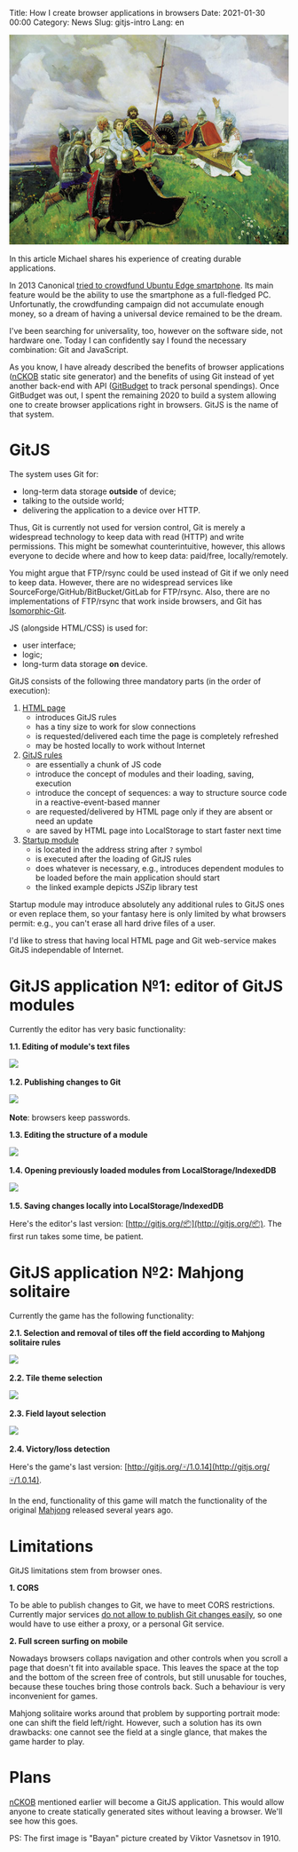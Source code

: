 Title: How I create browser applications in browsers
Date: 2021-01-30 00:00
Category: News
Slug: gitjs-intro
Lang: en

![GitJS][снимок]

In this article Michael shares his experience of creating durable applications.

In 2013 Canonical [tried to crowdfund Ubuntu Edge smartphone][сбор-средств].
Its main feature would be the ability to use the smartphone as a full-fledged
PС. Unfortunatly, the crowdfunding campaign did not accumulate enough money,
so a dream of having a universal device remained to be the dream.

I've been searching for universality, too, however on the software side,
not hardware one. Today I can confidently say I found the necessary
combination: Git and JavaScript.

As you know, I have already described the benefits of browser applications
([nCKOB][псков] static site generator) and the benefits of using Git
instead of yet another back-end with API ([GitBudget][гит-бюджет] to track
personal spendings). Once GitBudget was out, I spent the remaining 2020
to build a system allowing one to create browser applications right in
browsers. GitJS is the name of that system.

<cut/>

# GitJS

The system uses Git for:

* long-term data storage **outside** of device;
* talking to the outside world;
* delivering the application to a device over HTTP.

Thus, Git is currently not used for version control, Git is merely a
widespread technology to keep data with read (HTTP) and write permissions. This
might be somewhat counterintuitive, however, this allows everyone to decide
where and how to keep data: paid/free, locally/remotely.

You might argue that FTP/rsync could be used instead of Git if we only
need to keep data. However, there are no widespread services like
SourceForge/GitHub/BitBucket/GitLab for FTP/rsync. Also, there are no
implementations of FTP/rsync that work inside browsers, and Git has
[Isomorphic-Git][isomorphic-git].

JS (alongside HTML/CSS) is used for:

* user interface;
* logic;
* long-turm data storage **on** device.

GitJS consists of the following three mandatory parts (in the order of execution):

1. [HTML page][страница-html]
    * introduces GitJS rules
    * has a tiny size to work for slow connections
    * is requested/delivered each time the page is completely refreshed
    * may be hosted locally to work without Internet
1. [GitJS rules][правила-гитжс]
    * are essentially a chunk of JS code
    * introduce the concept of modules and their loading, saving, execution
    * introduce the concept of sequences: a way to structure source code in a reactive-event-based manner
    * are requested/delivered by HTML page only if they are absent or need an update
    * are saved by HTML page into LocalStorage to start faster next time
1. [Startup module][пусковой-модуль]
    * is located in the address string after `?` symbol
    * is executed after the loading of GitJS rules
    * does whatever is necessary, e.g., introduces dependent modules to be loaded before the main application should start
    * the linked example depicts JSZip library test

Startup module may introduce absolutely any additional rules to GitJS ones or
even replace them, so your fantasy here is only limited by what browsers
permit: e.g., you can't erase all hard drive files of a user.

I'd like to stress that having local HTML page and Git web-service makes GitJS
independable of Internet.

# GitJS application №1: editor of GitJS modules

Currently the editor has very basic functionality:

**1.1. Editing of module's text files**

![][правка-текстовых-файлов]

**1.2. Publishing changes to Git**

![][публикация-изменений]

**Note**: browsers keep passwords.

**1.3. Editing the structure of a module**

![][правка-структуры]

**1.4. Opening previously loaded modules from LocalStorage/IndexedDB**

![][открытие-модуля]

**1.5. Saving changes locally into LocalStorage/IndexedDB**

Here's the editor's last version: [http://gitjs.org/📦](http://gitjs.org/📦).
The first run takes some time, be patient.

# GitJS application №2: Mahjong solitaire

Currently the game has the following functionality:

**2.1. Selection and removal of tiles off the field according to Mahjong solitaire rules**

![][механика]

**2.2. Tile theme selection**

![][темы]

**2.3. Field layout selection**

![][раскладки]

**2.4. Victory/loss detection**

Here's the game's last version: [http://gitjs.org/🀄/1.0.14](http://gitjs.org/🀄/1.0.14).

In the end, functionality of this game will match the functionality of the original
[Mahjong][маджонг1] released several years ago.

# Limitations

GitJS limitations stem from browser ones.

**1. CORS**

To be able to publish changes to Git, we have to meet CORS restrictions.
Currently major services [do not allow to publish Git changes easily][cors],
so one would have to use either a proxy, or a personal Git service.

**2. Full screen surfing on mobile**

Nowadays browsers collaps navigation and other controls when you scroll a
page that doesn't fit into available space. This leaves the space at the top
and the bottom of the screen free of controls, but still unusable for touches,
because these touches bring those controls back. Such a behaviour is very
inconvenient for games.

Mahjong solitaire works around that problem by supporting portrait mode: one
can shift the field left/right. However, such a solution has its own drawbacks:
one cannot see the field at a single glance, that makes the game harder to play.

# Plans

[nCKOB][псков] mentioned earlier will become a GitJS application. This would
allow anyone to create statically generated sites without leaving a browser.
We'll see how this goes.

PS: The first image is "Bayan" picture created by Viktor Vasnetsov in 1910.

[isomorphic-git]: https://isomorphic-git.org
[сбор-средств]: https://habr.com/ru/post/187480
[псков]: http://opengamestudio.org/ru/news/on-the-way-to-durable-applications.html
[гит-бюджет]: http://opengamestudio.org/ru/news/git-budget.html
[страница-html]: https://gitlab.com/gitjs/gitjs.gitlab.io/-/blob/master/index.html
[правила-гитжс]: https://bitbucket.org/gitjs/0000/src/master/0000.js
[пусковой-модуль]: https://git.opengamestudio.org/kornerr/nPOBEPuTb-JSZip
[маджонг1]: http://opengamestudio.org/ru/game/ogs-mahjong-1.html
[правка-текстовых-файлов]: ../../images/2021_gitjs-intro_правка-текстовых-файлов.png
[публикация-изменений]: ../../images/2021_gitjs-intro_публикация-изменений.png
[правка-структуры]: ../../images/2021_gitjs-intro_правка-структуры.png
[открытие-модуля]: ../../images/2021_gitjs-intro_открытие-модуля.png
[механика]: ../../images/2021_gitjs-intro_механика.png
[темы]: ../../images/2021_gitjs-intro_темы.png
[раскладки]: ../../images/2021_gitjs-intro_раскладки.png
[снимок]: ../../images/2021_gitjs-intro_снимок.jpg
[cors]: https://github.com/isomorphic-git/isomorphic-git#cors-support

